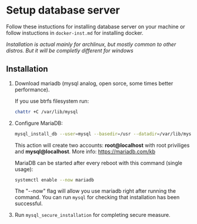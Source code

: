 # Setup database server

Follow these instuctions for installing database server on your machine or follow instuctions in `docker-inst.md` for installing docker.

*Installation is actual mainly for archlinux, but mostly common to other distros. But it will be completly different for windows*

## Installation
1) Download mariadb (mysql analog, open sorce, some times better performance).

    If you use btrfs filesystem run:
    ```bash
    chattr +C /var/lib/mysql
    ```
2) Configure MariaDB:
    ```bash
    mysql_install_db --user=mysql --basedir=/usr --datadir=/var/lib/mysql 
    ```
    This action will create two accounts: **root@localhost** with root priviliges and **mysql@localhost**.
    More info: https://mariadb.com/kb

    MariaDB can be started after every reboot with this command (single usage):
    ```bash
    systemctl enable --now mariadb
    ```
    The "--now" flag will allow you use mariadb right after running the command.
    You can run `mysql` for checking that installation has been successful.
3) Run `mysql_secure_installation` for completing secure measure.

